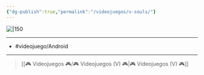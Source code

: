 ```yaml
---
{"dg-publish":true,"permalink":"/videojuegos/v-souls/"}
---
```



![|150](https://images.igdb.com/igdb/image/upload/t_cover_big/co6xfx.jpg)

---

- #videojuego/Android 

---

> [[🎮 Videojuegos 🎮/🎮 Videojuegos (V) 🎮\|🎮 Videojuegos (V) 🎮]]